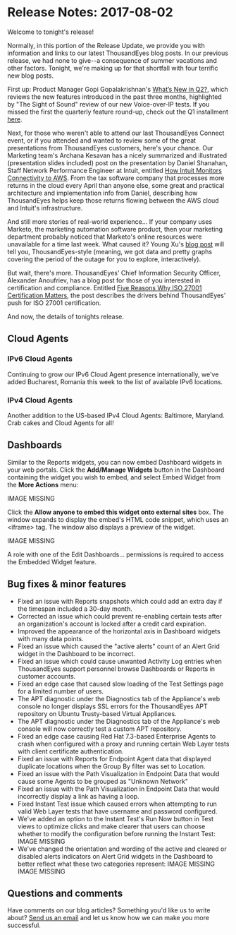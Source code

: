 # Release Notes: 2017-08-02

Welcome to tonight's release!

Normally, in this portion of the Release Update, we provide you with information and links to our latest ThousandEyes blog posts. In our previous release, we had none to give--a consequence of summer vacations and other factors. Tonight, we're making up for that shortfall with four terrific new blog posts.

First up: Product Manager Gopi Gopalakrishnan's [What’s New in Q2?](https://blog.thousandeyes.com/whats-new-q2-2017-product-updates/), which reviews the new features introduced in the past three months, highlighted by "The Sight of Sound" review of our new Voice-over-IP tests. If you missed the first the quarterly feature round-up, check out the Q1 installment [here](https://blog.thousandeyes.com/new-may-2017-dashboard-widgets-api/).

Next, for those who weren't able to attend our last ThousandEyes Connect event, or if you attended and wanted to review some of the great presentations from ThousandEyes customers, here's your chance. Our Marketing team's Archana Kesavan has a nicely summarized and illustrated \(presentation slides included\) post on the presentation by Daniel Shanahan, Staff Network Performance Engineer at Intuit, entitled [How Intuit Monitors Connectivity to AWS](https://blog.thousandeyes.com/how-intuit-monitors-connectivity-aws/). From the tax software company that processes more returns in the cloud every April than anyone else, some great and practical architecture and implementation info from Daniel, describing how ThousandEyes helps keep those returns flowing between the AWS cloud and Intuit's infrastructure.

And still more stories of real-world experience... If your company uses Marketo, the marketing automation software product, then your marketing department probably noticed that Marketo's online resources were unavailable for a time last week. What caused it? Young Xu's [blog post](https://blog.thousandeyes.com/what-happened-when-marketos-domain-name-expired/) will tell you, ThousandEyes-style \(meaning, we got data and pretty graphs covering the period of the outage for you to explore, interactively\).

But wait, there's more. ThousandEyes' Chief Information Security Officer, Alexander Anoufriev, has a blog post for those of you interested in certification and compliance. Entitled [Five Reasons Why ISO 27001 Certification Matters](https://blog.thousandeyes.com/five-reasons-why-iso-27001-certification-matters/), the post describes the drivers behind ThousandEyes' push for ISO 27001 certification.

And now, the details of tonights release.

## Cloud Agents

### IPv6 Cloud Agents

Continuing to grow our IPv6 Cloud Agent presence internationally, we've added Bucharest, Romania this week to the list of available IPv6 locations.

### IPv4 Cloud Agents

Another addition to the US-based IPv4 Cloud Agents: Baltimore, Maryland. Crab cakes and Cloud Agents for all!

## Dashboards

Similar to the Reports widgets, you can now embed Dashboard widgets in your web portals. Click the **Add/Manage Widgets** button in the Dashboard containing the widget you wish to embed, and select Embed Widget from the **More Actions** menu:

IMAGE MISSING

Click the **Allow anyone to embed this widget onto external sites** box. The window expands to display the embed's HTML code snippet, which uses an &lt;iframe&gt; tag. The window also displays a preview of the widget.

IMAGE MISSING

A role with one of the Edit Dashboards... permissions is required to access the Embedded Widget feature.

## Bug fixes & minor features

* Fixed an issue with Reports snapshots which could add an extra day if the timespan included a 30-day month.
* Corrected an issue which could prevent re-enabling certain tests after an organization's account is locked after a credit card expiration.
* Improved the appearance of the horizontal axis in Dashboard widgets with many data points.
* Fixed an issue which caused the "active alerts" count of an Alert Grid widget in the Dashboard to be incorrect.
* Fixed an issue which could cause unwanted Activity Log entries when ThousandEyes support personnel browse Dashboards or Reports in customer accounts.
* Fixed an edge case that caused slow loading of the Test Settings page for a limited number of users.
* The APT diagnostic under the Diagnostics tab of the Appliance's web console no longer displays SSL errors for the ThousandEyes APT repository on Ubuntu Trusty-based Virtual Appliances.
* The APT diagnostic under the Diagnostics tab of the Appliance's web console will now correctly test a custom APT repository.
* Fixed an edge case causing Red Hat 7.3-based Enterprise Agents to crash when configured with a proxy and running certain Web Layer tests with client certificate authentication.
* Fixed an issue with Reports for Endpoint Agent data that displayed duplicate locations when the Group By filter was set to Location.
* Fixed an issue with the Path Visualization in Endpoint Data that would cause some Agents to be grouped as "Unknown Network"
* Fixed an issue with the Path Visualization in Endpoint Data that would incorrectly display a link as having a loop.
* Fixed Instant Test issue which caused errors when attempting to run valid Web Layer tests that have username and password configured.
* We've added an option to the Instant Test's Run Now button in Test views to optimize clicks and make clearer that users can choose whether to modify the configuration before running the Instant Test: IMAGE MISSING
* We've changed the orientation and wording of the active and cleared or disabled alerts indicators on Alert Grid widgets in the Dashboard to better reflect what these two categories represent: IMAGE MISSING IMAGE MISSING

## ​Questions and comments

Have comments on our blog articles? Something you'd like us to write about? [Send us an email](mailto:support@thousandeyes.com?subject=2017-08-02+Release+Update) and let us know how we can make you more successful.


